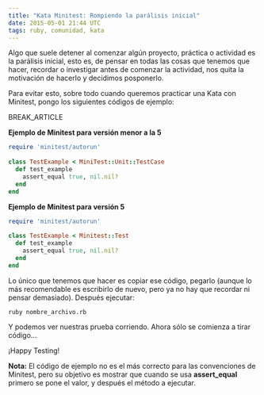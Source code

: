 ```yaml
---
title: "Kata Minitest: Rompiendo la parálisis inicial"
date: 2015-05-01 21:44 UTC
tags: ruby, comunidad, kata
---
```


Algo que suele detener al comenzar algún proyecto, práctica o actividad es la parálisis inicial, esto es, de pensar en todas las cosas que tenemos que hacer, recordar o investigar antes de comenzar la actividad, nos quita la motivación de hacerlo y decidimos posponerlo.

Para evitar esto, sobre todo cuando queremos practicar una Kata con Minitest, pongo los siguientes códigos de ejemplo:

BREAK_ARTICLE

**Ejemplo de Minitest para versión menor a la 5**

~~~ruby
require 'minitest/autorun'
 
class TestExample < MiniTest::Unit::TestCase
  def test_example
    assert_equal true, nil.nil?
  end
end
~~~

**Ejemplo de Minitest para versión 5**

~~~ruby
require 'minitest/autorun'
 
class TestExample < Minitest::Test
  def test_example
    assert_equal true, nil.nil?
  end
end
~~~

Lo único que tenemos que hacer es copiar ese código, pegarlo (aunque lo más recomendable es escribirlo de nuevo, pero ya no hay que recordar ni pensar demasiado). Después ejecutar:

```
ruby nombre_archivo.rb
```

Y podemos ver nuestras prueba corriendo. Ahora sólo se comienza a tirar código...

¡Happy Testing!

**Nota:** El código de ejemplo no es el más correcto para las convenciones de Minitest, pero su objetivo es mostrar que cuando se usa **assert_equal** primero se pone el valor, y después el método a ejecutar.
